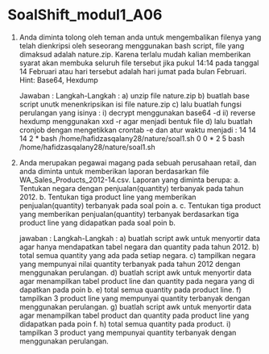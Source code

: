 # SoalShift_modul1_A06
1. Anda diminta tolong oleh teman anda untuk mengembalikan filenya yang telah
   dienkripsi oleh seseorang menggunakan bash script, file yang dimaksud adalah
   nature.zip. Karena terlalu mudah kalian memberikan syarat akan membuka seluruh
   file tersebut jika pukul 14:14 pada tanggal 14 Februari atau hari tersebut adalah hari
   jumat pada bulan Februari.
   Hint: Base64, Hexdump
   
   Jawaban :
   Langkah-Langkah :
   a) unzip file nature.zip
   b) buatlah base script unutk menenkripsikan isi file nature.zip
   c) lalu buatlah fungsi perulangan yang isinya :
        i)  decrypt menggunakan base64 -d
        ii) reverse hexdump menggunakan xxd -r agar menjadi bentuk file
   d) lalu buatlah cronjob dengan mengetikkan crontab -e dan atur waktu menjadi :
    14 14 14 2 * bash /home/hafidzasqalany28/nature/soal1.sh
    0   0  * 2 5 bash /home/hafidzasqalany28/nature/soal1.sh
2. Anda merupakan pegawai magang pada sebuah perusahaan retail, dan anda diminta
   untuk memberikan laporan berdasarkan file WA_Sales_Products_2012-14.csv.
   Laporan yang diminta berupa:
        a. Tentukan negara dengan penjualan(quantity) terbanyak pada tahun 2012.
        b. Tentukan tiga product line yang memberikan penjualan(quantity) terbanyak pada soal poin a.
        c. Tentukan tiga product yang memberikan penjualan(quantity) 
           terbanyak berdasarkan tiga product line yang didapatkan pada soal
           poin b.
           
   jawaban :
   Langkah-Langkah :
   a) buatlah script awk untuk menyortir data agar hanya mendapatkan tabel negara dan quantity pada tahun 2012.
   b) total semua quantity yang ada pada setiap negara.
   c) tampilkan negara yang mempunyai nilai quantity terbanyak pada tahun 2012 dengan menggunakan perulangan.
   d) buatlah script awk untuk menyortir data agar menampilkan tabel product line dan quantity pada negara yang di dapatkan pada poin b.
   e) total semua quantity pada product line.
   f) tampilkan 3 product line yang mempunyai quantity terbanyak dengan menggunakan perulangan.
   g) buatlah script awk untuk menyortir data agar menampilkan tabel product dan quantity pada product line yang didapatkan pada poin f.
   h) total semua quantity pada product.
   i) tampilkan 3 product yang mempunyai quantity terbanyak dengan menggunakan perulangan.
